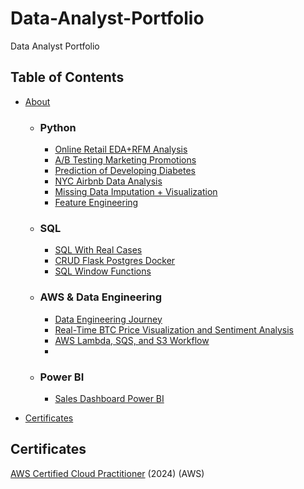 # Data-Analyst-Portfolio
Data Analyst Portfolio


## Table of Contents

* [About](https://github.com/hhuseyincosgun/Data-Analyst-Portfolio/blob/main/README.md)

   * ### Python
      * [Online Retail EDA+RFM Analysis](https://github.com/hhuseyincosgun/Online-Retail-EDA-RFM-Analysis/tree/main)
      * [A/B Testing Marketing Promotions](https://github.com/hhuseyincosgun/A-B-Testing-Marketing-Promotions/tree/main)
      * [Prediction of Developing Diabetes](https://www.kaggle.com/code/huseyincosgun/prediction-of-developing-diabetes)
      * [NYC Airbnb Data Analysis](https://github.com/hhuseyincosgun/NYC-Airbnb-Data-Analysis/blob/main/new-york-city-airbnb-analysis.ipynb)
      * [Missing Data Imputation + Visualization](https://www.kaggle.com/code/huseyincosgun/missing-data-imputation-visualization)
      * [Feature Engineering](https://github.com/hhuseyincosgun/Feature-Engineering/tree/main)
  
  *  ### SQL
      * [SQL With Real Cases](https://github.com/hhuseyincosgun/SQL-With-Real-Cases/tree/main)
      * [CRUD Flask Postgres Docker](https://github.com/hhuseyincosgun/CRUD-flask-postgres-docker/tree/main)
      * [SQL Window Functions](https://github.com/hhuseyincosgun/SQL_Window_Functions)

  * ### AWS & Data Engineering
     * [Data Engineering Journey](https://github.com/hhuseyincosgun/Data-Engineering-with-Basics-and-ETL-Processes?tab=readme-ov-file)
     * [Real-Time BTC Price Visualization and Sentiment Analysis](https://github.com/hhuseyincosgun/Real-Time-BTC-Price-Visualization-and-Sentiment-Analysis)
     * [AWS Lambda, SQS, and S3 Workflow](https://github.com/hhuseyincosgun/AWS-Lambda-SQS-and-S3-Workflow)
     * 

   * ### Power BI
     * [Sales Dashboard Power BI](https://github.com/hhuseyincosgun/Sales-Dashboard-Power-BI)


* [Certificates](https://github.com/hhuseyincosgun/Data-Analyst-Portfolio?tab=readme-ov-file#certificates)

## Certificates

[AWS Certified Cloud Practitioner](https://www.credly.com/badges/71af13fe-f856-43df-9394-62759971fb96) (2024) (AWS)

